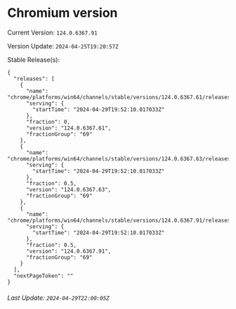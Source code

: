 # Chromium version

Current Version: `124.0.6367.91`

Version Update: `2024-04-25T19:20:57Z`

Stable Release(s):
```
{
  "releases": [
    {
      "name": "chrome/platforms/win64/channels/stable/versions/124.0.6367.61/releases/1714420330",
      "serving": {
        "startTime": "2024-04-29T19:52:10.017033Z"
      },
      "fraction": 0,
      "version": "124.0.6367.61",
      "fractionGroup": "69"
    },
    {
      "name": "chrome/platforms/win64/channels/stable/versions/124.0.6367.63/releases/1714420330",
      "serving": {
        "startTime": "2024-04-29T19:52:10.017033Z"
      },
      "fraction": 0.5,
      "version": "124.0.6367.63",
      "fractionGroup": "69"
    },
    {
      "name": "chrome/platforms/win64/channels/stable/versions/124.0.6367.91/releases/1714420330",
      "serving": {
        "startTime": "2024-04-29T19:52:10.017033Z"
      },
      "fraction": 0.5,
      "version": "124.0.6367.91",
      "fractionGroup": "69"
    }
  ],
  "nextPageToken": ""
}
```

###### Last Update: `2024-04-29T22:00:05Z`
        